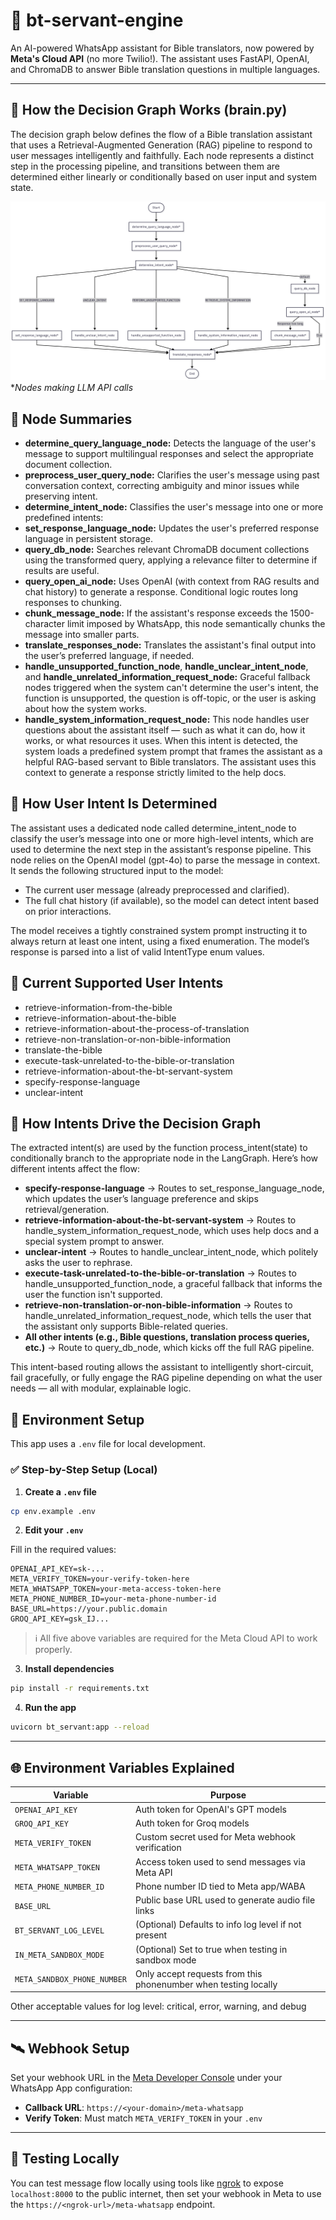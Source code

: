 # 🤖 bt-servant-engine

An AI-powered WhatsApp assistant for Bible translators, now powered by **Meta's Cloud API** (no more Twilio!). The assistant uses FastAPI, OpenAI, and ChromaDB to answer Bible translation questions in multiple languages.

---
## 🧠 How the Decision Graph Works (brain.py)
The decision graph below defines the flow of a Bible translation assistant that uses a Retrieval-Augmented Generation (RAG) pipeline to respond to user messages intelligently and faithfully. Each node represents a distinct step in the processing pipeline, and transitions between them are determined either linearly or conditionally based on user input and system state.

![LangGraph Visualization](visualizations/brain_graph.png)
**Nodes making LLM API calls*

## 🔄 Node Summaries
- **determine_query_language_node:** Detects the language of the user's message to support multilingual responses and select the appropriate document collection. 
- **preprocess_user_query_node:** Clarifies the user's message using past conversation context, correcting ambiguity and minor issues while preserving intent.
- **determine_intent_node:** Classifies the user's message into one or more predefined intents: 
- **set_response_language_node:** Updates the user's preferred response language in persistent storage.
- **query_db_node:** Searches relevant ChromaDB document collections using the transformed query, applying a relevance filter to determine if results are useful.
- **query_open_ai_node:** Uses OpenAI (with context from RAG results and chat history) to generate a response. Conditional logic routes long responses to chunking.
- **chunk_message_node:** If the assistant's response exceeds the 1500-character limit imposed by WhatsApp, this node semantically chunks the message into smaller parts.
- **translate_responses_node:** Translates the assistant's final output into the user’s preferred language, if needed.
- **handle_unsupported_function_node**, **handle_unclear_intent_node**, and **handle_unrelated_information_request_node:** Graceful fallback nodes triggered when the system can't determine the user's intent, the function is unsupported, the question is off-topic, or the user is asking about how the system works.
- **handle_system_information_request_node:** This node handles user questions about the assistant itself — such as what it can do, how it works, or what resources it uses. When this intent is detected, the system loads a predefined system prompt that frames the assistant as a helpful RAG-based servant to Bible translators. The assistant uses this context to generate a response strictly limited to the help docs.

## 🧠 How User Intent Is Determined
The assistant uses a dedicated node called determine_intent_node to classify the user’s message into one or more high-level intents, which are used to determine the next step in the assistant’s response pipeline. This node relies on the OpenAI model (gpt-4o) to parse the message in context. It sends the following structured input to the model:

- The current user message (already preprocessed and clarified). 
- The full chat history (if available), so the model can detect intent based on prior interactions.

The model receives a tightly constrained system prompt instructing it to always return at least one intent, using a fixed enumeration. The model’s response is parsed into a list of valid IntentType enum values.

## 🧭 Current Supported User Intents
- retrieve-information-from-the-bible 
- retrieve-information-about-the-bible 
- retrieve-information-about-the-process-of-translation 
- retrieve-non-translation-or-non-bible-information 
- translate-the-bible 
- execute-task-unrelated-to-the-bible-or-translation 
- retrieve-information-about-the-bt-servant-system 
- specify-response-language 
- unclear-intent

## 🔄 How Intents Drive the Decision Graph
The extracted intent(s) are used by the function process_intent(state) to conditionally branch to the appropriate node in the LangGraph. Here’s how different intents affect the flow:
- **specify-response-language** → Routes to set_response_language_node, which updates the user’s language preference and skips retrieval/generation. 
- **retrieve-information-about-the-bt-servant-system** → Routes to handle_system_information_request_node, which uses help docs and a special system prompt to answer. 
- **unclear-intent** → Routes to handle_unclear_intent_node, which politely asks the user to rephrase. 
- **execute-task-unrelated-to-the-bible-or-translation** → Routes to handle_unsupported_function_node, a graceful fallback that informs the user the function isn't supported. 
- **retrieve-non-translation-or-non-bible-information** → Routes to handle_unrelated_information_request_node, which tells the user that the assistant only supports Bible-related queries. 
- **All other intents (e.g., Bible questions, translation process queries, etc.)** → Route to query_db_node, which kicks off the full RAG pipeline.

This intent-based routing allows the assistant to intelligently short-circuit, fail gracefully, or fully engage the RAG pipeline depending on what the user needs — all with modular, explainable logic.

## 🚀 Environment Setup

This app uses a `.env` file for local development.

### ✅ Step-by-Step Setup (Local)

1. **Create a `.env` file**

```bash
cp env.example .env
```

2. **Edit your `.env`**

Fill in the required values:

```env
OPENAI_API_KEY=sk-...
META_VERIFY_TOKEN=your-verify-token-here
META_WHATSAPP_TOKEN=your-meta-access-token-here
META_PHONE_NUMBER_ID=your-meta-phone-number-id
BASE_URL=https://your.public.domain
GROQ_API_KEY=gsk_IJ...
```

> ℹ️ All five above variables are required for the Meta Cloud API to work properly.

3. **Install dependencies**

```bash
pip install -r requirements.txt
```

4. **Run the app**

```bash
uvicorn bt_servant:app --reload
```

---

## 🌐 Environment Variables Explained

| Variable               | Purpose                                                         |
|------------------------|-----------------------------------------------------------------|
| `OPENAI_API_KEY`       | Auth token for OpenAI's GPT models                              |
| `GROQ_API_KEY`       | Auth token for Groq models                                      |
| `META_VERIFY_TOKEN`    | Custom secret used for Meta webhook verification                |
| `META_WHATSAPP_TOKEN`  | Access token used to send messages via Meta API                 |
| `META_PHONE_NUMBER_ID` | Phone number ID tied to Meta app/WABA                           |
| `BASE_URL`      | Public base URL used to generate audio file links               |
| `BT_SERVANT_LOG_LEVEL` | (Optional) Defaults to info log level if not present            |
| `IN_META_SANDBOX_MODE` | (Optional) Set to true when testing in sandbox mode             |
| `META_SANDBOX_PHONE_NUMBER` | Only accept requests from this phonenumber when testing locally |

Other acceptable values for log level: critical, error, warning, and debug

---

## 🛰 Webhook Setup

Set your webhook URL in the [Meta Developer Console](https://developers.facebook.com/) under your WhatsApp App configuration:

- **Callback URL**: `https://<your-domain>/meta-whatsapp`
- **Verify Token**: Must match `META_VERIFY_TOKEN` in your `.env`

---

## 🧪 Testing Locally

You can test message flow locally using tools like [ngrok](https://ngrok.com/) to expose `localhost:8000` to the public internet, then set your webhook in Meta to use the `https://<ngrok-url>/meta-whatsapp` endpoint.
